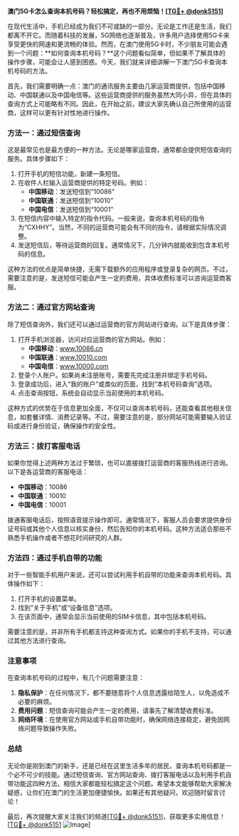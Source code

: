 **澳门5G卡怎么查询本机号码？轻松搞定，再也不用烦恼！[[TG💪+ @donk5151](https://t.me/s/donk5151)]**

在现代生活中，手机已经成为我们不可或缺的一部分。无论是工作还是生活，我们都离不开它。而随着科技的发展，5G网络也逐渐普及，许多用户选择使用5G卡来享受更快的网速和更流畅的体验。然而，在澳门使用5G卡时，不少朋友可能会遇到一个问题：**如何查询本机号码？**这个问题看似简单，但如果不了解具体的操作步骤，可能会让人感到困惑。今天，我们就来详细讲解一下澳门5G卡查询本机号码的方法。

首先，我们需要明确一点：澳门的通讯服务主要由几家运营商提供，包括中国移动、中国联通以及中国电信等。这些运营商提供的服务虽然大同小异，但在具体的查询方式上可能略有不同。因此，在开始之前，建议大家先确认自己所使用的运营商，这样可以更有针对性地进行操作。

### 方法一：通过短信查询

这是最常见也是最方便的一种方法。无论是哪家运营商，通常都会提供短信查询的服务。具体步骤如下：

1. 打开手机的短信功能，新建一条短信。
2. 在收件人栏输入运营商提供的特定号码。例如：
   - **中国移动**：发送短信到“10086”
   - **中国联通**：发送短信到“10010”
   - **中国电信**：发送短信到“10001”
3. 在短信内容中输入特定的指令代码。一般来说，查询本机号码的指令为“CXHHY”。当然，不同的运营商可能会有不同的指令，请根据实际情况调整。
4. 发送短信后，等待运营商的回复。通常情况下，几分钟内就能收到包含本机号码的信息。

这种方法的优点是简单快捷，无需下载额外的应用程序或登录复杂的网页。不过，需要注意的是，发送短信可能会产生一定的费用，具体收费标准可以咨询运营商客服。

### 方法二：通过官方网站查询

除了短信查询外，我们还可以通过运营商的官方网站进行查询。以下是具体步骤：

1. 打开手机浏览器，访问对应运营商的官方网站。例如：
   - **中国移动**：www.10086.cn
   - **中国联通**：www.10010.com
   - **中国电信**：www.10000.com
2. 登录个人账户。如果尚未注册账号，需要先完成注册并绑定手机号码。
3. 登录成功后，进入“我的账户”或类似的页面，找到“本机号码查询”选项。
4. 点击查询按钮，系统会自动显示当前使用的本机号码。

这种方式的优势在于信息更加全面，不仅可以查询本机号码，还能查看其他相关信息，如套餐详情、消费记录等。不过，需要注意的是，部分网站可能需要输入验证码或进行身份验证，确保操作的安全性。

### 方法三：拨打客服电话

如果你觉得上述两种方法过于繁琐，也可以直接拨打运营商的客服热线进行咨询。以下是各运营商的客服电话：

- **中国移动**：10086
- **中国联通**：10010
- **中国电信**：10001

拨通客服电话后，按照语音提示操作即可。通常情况下，客服人员会要求提供身份证号码或其他个人信息以核实身份，然后告知你的本机号码。这种方法适合那些不熟悉手机操作或者不想花时间研究的人群。

### 方法四：通过手机自带的功能

对于一些智能手机用户来说，还可以尝试利用手机自带的功能来查询本机号码。具体操作如下：

1. 打开手机的设置菜单。
2. 找到“关于手机”或“设备信息”选项。
3. 在该页面中，通常会显示当前使用的SIM卡信息，其中包括本机号码。

需要注意的是，并非所有手机都支持这种查询方式。如果你的手机不支持，可以通过其他方法进行查询。

### 注意事项

在查询本机号码的过程中，有几个问题需要注意：

1. **隐私保护**：在任何情况下，都不要随意将个人信息透露给陌生人，以免造成不必要的麻烦。
2. **费用问题**：短信查询可能会产生一定的费用，请事先了解清楚收费标准。
3. **网络环境**：在使用官方网站或手机自带功能时，确保网络连接稳定，避免因网络问题导致操作失败。

### 总结

无论你是刚到澳门的新手，还是已经在这里生活多年的居民，查询本机号码都是一个必不可少的技能。通过短信查询、官方网站查询、拨打客服电话以及利用手机自带功能这四种方法，相信大家都能轻松搞定这个问题。希望本文能够帮助大家解决疑惑，让你们在澳门的生活更加便捷愉快。如果还有其他疑问，欢迎随时留言讨论！

最后，再次提醒大家关注我们的频道[[TG💪+ @donk5151](https://t.me/s/donk5151)]，获取更多实用信息！[[TG💪+ @donk5151](https://t.me/s/donk5151) ![Image](https://i.postimg.cc/rwNCRYN7/Snipaste-2025-04-30-17-27-05.png)]